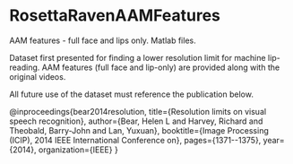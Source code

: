# RosettaRavenAAMFeatures
AAM features - full face and lips only. Matlab files.

Dataset first presented for finding a lower resolution limit for machine lip-reading. AAM features (full face and lip-only) are provided along with the original videos.

All future use of the dataset must reference the publication below.

@inproceedings{bear2014resolution,
  title={Resolution limits on visual speech recognition},
  author={Bear, Helen L and Harvey, Richard and Theobald, Barry-John and Lan, Yuxuan},
  booktitle={Image Processing (ICIP), 2014 IEEE International Conference on},
  pages={1371--1375},
  year={2014},
  organization={IEEE}
}
